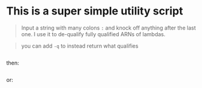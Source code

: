 # This is a super simple utility script
> Input a string with many colons `:` and knock off anything after the last one.
I use it to de-qualify fully qualified ARNs of lambdas.


> you can add `-q` to instead return what qualifies

```npm install -g dequalify
```

then:
```someProcessThatOutputsARN | dequalify | whatever output
```

or:
```aws lambda update-alias --function-name $(someProcessThatOutputsARN | dequalify) -- name PROD --function-version $(someProcessThatOutputsARN | dequalify -q)
```
